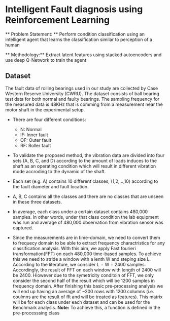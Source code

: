 # Intelligent Fault diagnosis using Reinforcement Learning

** Problem Statement: **
Perform condition classification using an intelligent agent that learns the classification similar to perception of a human

** Methodology:**
Extract latent features using stacked autoencoders and use deep Q-Network to train the agent

## Dataset
The fault data of rolling bearings used in our study are collected by Case Western Reserve University (CWRU). The dataset consists of
ball bearing test data for both normal and faulty bearings. The sampling frequency for the measured data is 48KHz that is comming from a measurement near the motor shaft in the experimental setup.

* There are four different conditions:
  * N: Normal
  * IF: Inner fault
  * OF: Outer fault
  * RF: Roller fault

* To validate the proposed method, the vibration data are divided into four sets (A, B, C, and D) according to the amount of loads induces to the shaft as an operating condition which will result in different vibration mode accroding to the dynamic of the shaft.

* Each set (e.g. A) contains 10 different classes, (1,2,...,10) according to the fault diameter and fault location.
* A, B, C contains all the classes and there are no classes that are unseen in these three datasets.
* In average, each class under a certain dataset contains 480,000 samples. In other words, under that class condition the lab equipment was run and average of 480,000 observation from vibration sensor was captured.
* Since the measurements are in time-domain, we need to convert them to frequecy domain to be able to extract frequency charactristics for any classification analysis. With this aim, we apply Fast fourieri transformation(FFT) on each 480,000 time-based samples. To achieve this we need to stride a window with a lenth W and steping size L. According to the literature, we consider L = W = 2400 samples. Accordingly, the result of FFT on each window with length of 2400 will be 2400. Hiowever due to the symetricity conditoin of FFT, we only consider the second half of the result which will be 1200 samples in frequency domain. After finishing this basic pre-processing analysis we will end up having an average of ~200 rows with 1200 columns (i.e. coulmns are the result of fft and will be treated as features). This matrix will be for each class under each dataset and can be used for the Benchmark analysis.
**Note:** To achieve this, a function is defined in the pre-processsing class

